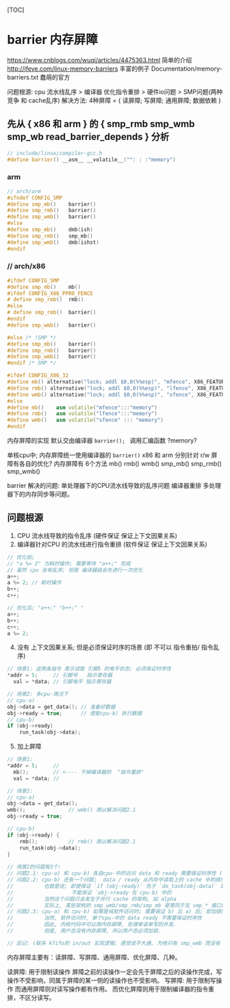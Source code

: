 [TOC]
# barrier 内存屏障
https://www.cnblogs.com/wuqi/articles/4475363.html  简单的介绍
http://ifeve.com/linux-memory-barriers              丰富的例子
Documentation/memory-barriers.txt                   蠢萌的官方


问题根源: cpu 流水线乱序 > 编译器 优化指令重排 > 硬件io问题 > SMP问题(两种 竞争 和 cache乱序)
解决方法: 4种屏障 = { 读屏障; 写屏障; 通用屏障; 数据依赖 }



## 先从 { x86 和 arm } 的 { smp_rmb smp_wmb smp_wb read_barrier_depends }  分析
```c++
// include/linux/compiler-gcc.h
#define barrier() __asm__ __volatile__("": : :"memory")
```

###  arm
```c++
// arch/arm
#ifndef CONFIG_SMP
#define smp_mb()	barrier()
#define smp_rmb()	barrier()
#define smp_wmb()	barrier()
#else
#define smp_mb()	dmb(ish)
#define smp_rmb()	smp_mb()
#define smp_wmb()	dmb(ishst)
#endif
```

### // arch/x86
```c++
#ifdef CONFIG_SMP
#define smp_mb()	mb()
#ifdef CONFIG_X86_PPRO_FENCE
# define smp_rmb()	rmb()
#else
# define smp_rmb()	barrier()
#endif
#define smp_wmb()	barrier()

#else /* !SMP */
#define smp_mb()	barrier()
#define smp_rmb()	barrier()
#define smp_wmb()	barrier()
#endif /* SMP */

#ifdef CONFIG_X86_32
#define mb() alternative("lock; addl $0,0(%%esp)", "mfence", X86_FEATURE_XMM2)
#define rmb() alternative("lock; addl $0,0(%%esp)", "lfence", X86_FEATURE_XMM2)
#define wmb() alternative("lock; addl $0,0(%%esp)", "sfence", X86_FEATURE_XMM)
#else
#define mb() 	asm volatile("mfence":::"memory")
#define rmb()	asm volatile("lfence":::"memory")
#define wmb()	asm volatile("sfence" ::: "memory")
#endif


```

内存屏障的实现 默认交由编译器 `barrier(); ` 调用汇编函数 ?memory?

单核cpu中; 内存屏障统一使用编译器的 `barrier()`
x86 和 arm 分别针对 r/w 屏障有各自的优化?
内存屏障有 6个方法  mb() rmb() wmb() smp_mb() smp_rmb() smp_wmb()


barrier 解决的问题: 单处理器下的CPU流水线导致的乱序问题  编译器重排
                    多处理器下的内存同步等问题。


## 问题根源
1. CPU 流水线导致的指令乱序             (硬件保证 保证上下文因果关系)
2. 编译器针对CPU 的流水线进行指令重排    (软件保证 保证上下文因果关系)
```c++
// 优化前; 
// "a %= 2" 为耗时操作; 需要等待 "a++;" 完成
// 虽然 cpu 会有乱序; 但是 编译器级会先进行一次优化
a++;
a %= 2; // 耗时操作
b++;
c++;

// 优化后; "a++;" "b++;" "
a++;
b++;
c++;
a %= 2;
```
4. 没有 上下文因果关系; 但是必须保证时序的场景 (即 不可以 指令重拍/ 指令乱序)
```c++
// 场景1: 这两条指令 表示读取 引脚5 的电平状态; 必须保证时序性
*addr = 5;     // 引脚号   指示寄存器
  val = *data; // 引脚电平 指示寄存器

// 场景2: 多cpu-情况下
// cpu-a)
obj->data = get_data(); // 准备好数据
obj->ready = true;      // 使能cpu-b) 执行数据
// cpu-b)
if (obj->ready)
    run_task(obj->data);
```
5. 加上屏障
```c++
// 场景1:
*addr = 5;     //
  mb();        // <---- 干掉编译器的  "指令重排"
  val = *data; //

// 场景2:
// cpu-a)
obj->data = get_data();
wmb();              // wmb() 用以解决问题2.1 
obj->ready = true;

// cpu-b)
if (obj->ready) {
    rmb();          // rmb() 用以解决问题2.1
    run_task(obj->data);
}
    
// 场景2的问题有3个:
// 问题2.1: cpu-a) 和 cpu-b) 各自cpu-中的访问 data 和 ready 需要保证时序性 (硬件访问时)
// 问题2.2: cpu-b) 还有一个问题;  data / ready 从内存中读取上的 cache 中的顺序是 不确定的
//          也就是说; 即使保证 `if (obj-ready)` 先于 `do_task(obj-data)` 的时序,
//                   不能保证 `obj->ready 在 cpu-b) 中的
//          当然这个问题只会发生于并行 cache 的架构, 如 alpha
//          实际上, 某些架构的 smp_wmb/smp_rmb/smp_mb 是等同于无 smp_* 接口的
// 问题2.3: cpu-a) 和 cpu-b) 如果是纯软件访问时; 需要保证 b) 比 a) 后; 即加锁同步
//          当然, 软件访问时, 单个cpu-中的 data ready 不需要保证时序性
//          因此, 内核代码中可以用内存屏障, 处理单读单写的并发.
//          但是, 用户态没有内存屏障, 所以用户态必须加锁.

// 后记: (联系 kfifo的 in/out 实现逻辑; 感觉说不大通, 为啥只有 smp_wmb 而没有 smp_rmb)
```



内存屏障主要有：读屏障、写屏障、通用屏障、优化屏障、几种。

读屏障: 用于限制读操作 屏障之前的读操作一定会先于屏障之后的读操作完成，写操作不受影响，同属于屏障的某一侧的读操作也不受影响。
写屏障: 用于限制写操作 而通用屏障则对读写操作都有作用。
而优化屏障则用于限制编译器的指令重排，不区分读写。
